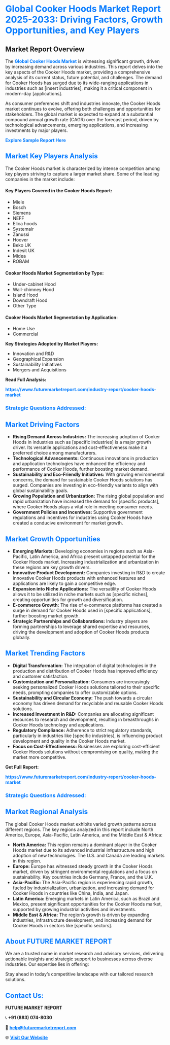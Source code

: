 <h1 style="color: #007BFF;">Global Cooker Hoods Market Report 2025-2033: Driving Factors, Growth Opportunities, and Key Players</h1>

<section id="overview">
<h2>Market Report Overview</h2>
<p>The <a href="https://www.futuremarketreport.com/industry-report/cooker-hoods-market" style="color: #007BFF; text-decoration: none;"><strong>Global Cooker Hoods Market</strong></a> is witnessing significant growth, driven by increasing demand across various industries. This report delves into the key aspects of the Cooker Hoods market, providing a comprehensive analysis of its current status, future potential, and challenges. The demand for Cooker Hoods has surged due to its wide-ranging applications in industries such as [insert industries], making it a critical component in modern-day [applications].</p>
<p>As consumer preferences shift and industries innovate, the Cooker Hoods market continues to evolve, offering both challenges and opportunities for stakeholders. The global market is expected to expand at a substantial compound annual growth rate (CAGR) over the forecast period, driven by technological advancements, emerging applications, and increasing investments by major players.</p>
</section>

<section id="overview">
<p><a href="https://www.futuremarketreport.com/request-sample/reportId=58577" style="color: #007BFF; text-decoration: none;"><strong>Explore Sample Report Here</strong></a></p>
</section>

<section id="key-players">
<h2 style="color: #007BFF;">Market Key Players Analysis</h2>
<p>The Cooker Hoods market is characterized by intense competition among key players striving to capture a larger market share. Some of the leading companies in the market include:</p>
<h4>Key Players Covered in the Cooker Hoods Report:</h4>
<ul><li>Miele</li><li>Bosch</li><li>Siemens</li><li>NEFF</li><li>Elica hoods</li><li>Systemair</li><li>Zanussi</li><li>Hoover</li><li>Beko UK</li><li>Indesit UK</li><li>Midea</li><li>ROBAM</li></ul>
<h4>Cooker Hoods Market Segmentation by Type:</h4>
<ul><li>Under-cabinet Hood</li><li>Wall-chimney Hood</li><li>Island Hood</li><li>Downdraft Hood</li><li>Other Type</li></ul>

<h4>Cooker Hoods Market Segmentation by Application:</h4>
<ul><li>Home Use</li><li>Commercial</li></ul>
<p><strong>Key Strategies Adopted by Market Players:</strong></p>
<ul>
<li>Innovation and R&D</li>
<li>Geographical Expansion</li>
<li>Sustainability Initiatives</li>
<li>Mergers and Acquisitions</li>
</ul>
</section>

<section>
<p><strong>Read Full Analysis: </strong></p><a href="https://www.futuremarketreport.com/industry-report/cooker-hoods-market" style="color: #007BFF; text-decoration: none;"><strong>https://www.futuremarketreport.com/industry-report/cooker-hoods-market</strong></a>
<h3 style="color: #007BFF;">Strategic Questions Addressed:</h3>
</section>

<section id="driving-factors">
<h2 style="color: #007BFF;">Market Driving Factors</h2>
<ul>
<li><strong>Rising Demand Across Industries:</strong> The increasing adoption of Cooker Hoods in industries such as [specific industries] is a major growth driver. Its versatile applications and cost-effectiveness make it a preferred choice among manufacturers.</li>
<li><strong>Technological Advancements:</strong> Continuous innovations in production and application technologies have enhanced the efficiency and performance of Cooker Hoods, further boosting market demand.</li>
<li><strong>Sustainability and Eco-Friendly Initiatives:</strong> With growing environmental concerns, the demand for sustainable Cooker Hoods solutions has surged. Companies are investing in eco-friendly variants to align with global sustainability goals.</li>
<li><strong>Growing Population and Urbanization:</strong> The rising global population and rapid urbanization have increased the demand for [specific products], where Cooker Hoods plays a vital role in meeting consumer needs.</li>
<li><strong>Government Policies and Incentives:</strong> Supportive government regulations and incentives for industries using Cooker Hoods have created a conducive environment for market growth.</li>
</ul>
</section>

<section id="growth-opportunities">
<h2 style="color: #007BFF;">Market Growth Opportunities</h2>
<ul>
<li><strong>Emerging Markets:</strong> Developing economies in regions such as Asia-Pacific, Latin America, and Africa present untapped potential for the Cooker Hoods market. Increasing industrialization and urbanization in these regions are key growth drivers.</li>
<li><strong>Innovative Product Development:</strong> Companies investing in R&D to create innovative Cooker Hoods products with enhanced features and applications are likely to gain a competitive edge.</li>
<li><strong>Expansion into Niche Applications:</strong> The versatility of Cooker Hoods allows it to be utilized in niche markets such as [specific niches], creating opportunities for growth and diversification.</li>
<li><strong>E-commerce Growth:</strong> The rise of e-commerce platforms has created a surge in demand for Cooker Hoods used in [specific applications], further boosting market growth.</li>
<li><strong>Strategic Partnerships and Collaborations:</strong> Industry players are forming partnerships to leverage shared expertise and resources, driving the development and adoption of Cooker Hoods products globally.</li>
</ul>
</section>

<section id="trending-factors">
<h2 style="color: #007BFF;">Market Trending Factors</h2>
<ul>
<li><strong>Digital Transformation:</strong> The integration of digital technologies in the production and distribution of Cooker Hoods has improved efficiency and customer satisfaction.</li>
<li><strong>Customization and Personalization:</strong> Consumers are increasingly seeking personalized Cooker Hoods solutions tailored to their specific needs, prompting companies to offer customizable options.</li>
<li><strong>Sustainability and Circular Economy:</strong> The push towards a circular economy has driven demand for recyclable and reusable Cooker Hoods solutions.</li>
<li><strong>Increased Investment in R&D:</strong> Companies are allocating significant resources to research and development, resulting in breakthroughs in Cooker Hoods technology and applications.</li>
<li><strong>Regulatory Compliance:</strong> Adherence to strict regulatory standards, particularly in industries like [specific industries], is influencing product development and quality in the Cooker Hoods market.</li>
<li><strong>Focus on Cost-Effectiveness:</strong> Businesses are exploring cost-efficient Cooker Hoods solutions without compromising on quality, making the market more competitive.</li>
</ul>
</section>

<section>
<p><strong>Get Full Report: </strong></p><a href="https://www.futuremarketreport.com/industry-report/cooker-hoods-market" style="color: #007BFF; text-decoration: none;"><strong>https://www.futuremarketreport.com/industry-report/cooker-hoods-market</strong></a>
<h3 style="color: #007BFF;">Strategic Questions Addressed:</h3>
</section>


<section id="regional-analysis">
<h2 style="color: #007BFF;">Market Regional Analysis</h2>
<p>The global Cooker Hoods market exhibits varied growth patterns across different regions. The key regions analyzed in this report include North America, Europe, Asia-Pacific, Latin America, and the Middle East & Africa:</p>
<ul>
<li><strong>North America:</strong> This region remains a dominant player in the Cooker Hoods market due to its advanced industrial infrastructure and high adoption of new technologies. The U.S. and Canada are leading markets in this region.</li>
<li><strong>Europe:</strong> Europe has witnessed steady growth in the Cooker Hoods market, driven by stringent environmental regulations and a focus on sustainability. Key countries include Germany, France, and the U.K.</li>
<li><strong>Asia-Pacific:</strong> The Asia-Pacific region is experiencing rapid growth, fueled by industrialization, urbanization, and increasing demand for Cooker Hoods in countries like China, India, and Japan.</li>
<li><strong>Latin America:</strong> Emerging markets in Latin America, such as Brazil and Mexico, present significant opportunities for the Cooker Hoods market, supported by growing industrial activities and investments.</li>
<li><strong>Middle East & Africa:</strong> The region’s growth is driven by expanding industries, infrastructure development, and increasing demand for Cooker Hoods in sectors like [specific sectors].</li>
</ul>
</section>

<footer>
<h2 style="color: #007BFF;">About FUTURE MARKET REPORT</h2>
<p>We are a trusted name in market research and advisory services, delivering actionable insights and strategic support to businesses across diverse industries. Our expertise lies in offering:</p>

<p>Stay ahead in today’s competitive landscape with our tailored research solutions.</p>

<h2 style="color: #007BFF;">Contact Us:</h2>
<p><strong>FUTURE MARKET REPORT</strong></p>
<p>📞 <strong>+91 (883) 074-8030</strong></p>
<p>📧 <strong><a href="mailto:help@futuremarketreport.com" style="color: #007BFF;">help@futuremarketreport.com</a></strong></p>
<p>🌐 <strong><a href="https://www.futuremarketreport.com/" style="color: #007BFF;">Visit Our Website</a></strong></p>
</footer>